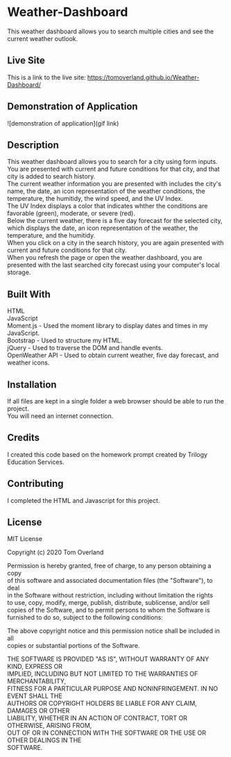 # Weather-Dashboard
This weather dashboard allows you to search multiple cities and see the current weather outlook.

## Live Site
This is a link to the live site: https://tomoverland.github.io/Weather-Dashboard/

## Demonstration of Application  
![demonstration of application](gif link)

## Description  
This weather dashboard allows you to search for a city using form inputs.  You are presented with current and future conditions for that city, and that city is added to search history.  
The current weather information you are presented with includes the city's name, the date, an icon representation of the weather conditions, the temperature, the humitidy, the wind speed, and the UV Index.  
The UV Index displays a color that indicates whther the conditions are favorable (green), moderate, or severe (red).  
Below the current weather, there is a five day forecast for the selected city, which displays the date, an icon representation of the weather, the temperature, and the humitidy.  
When you click on a city in the search history, you are again presented with current and future conditions for that city.  
When you refresh the page or open the weather dashboard, you are presented with the last searched city forecast using your computer's local storage.

## Built With
HTML   
JavaScript  
Moment.js - Used the moment library to display dates and times in my JavaScript.  
Bootstrap - Used to structure my HTML.  
jQuery - Used to traverse the DOM and handle events.  
OpenWeather API - Used to obtain current weather, five day forecast, and weather icons.

## Installation
If all files are kept in a single folder a web browser should be able to run the project.  
You will need an internet connection.  

## Credits
I created this code based on the homework prompt created by Trilogy Education Services.

## Contributing
I completed the HTML and Javascript for this project.

## License

MIT License

Copyright (c) 2020 Tom Overland

Permission is hereby granted, free of charge, to any person obtaining a copy  
of this software and associated documentation files (the "Software"), to deal  
in the Software without restriction, including without limitation the rights  
to use, copy, modify, merge, publish, distribute, sublicense, and/or sell  
copies of the Software, and to permit persons to whom the Software is  
furnished to do so, subject to the following conditions:

The above copyright notice and this permission notice shall be included in all  
copies or substantial portions of the Software.

THE SOFTWARE IS PROVIDED "AS IS", WITHOUT WARRANTY OF ANY KIND, EXPRESS OR  
IMPLIED, INCLUDING BUT NOT LIMITED TO THE WARRANTIES OF MERCHANTABILITY,  
FITNESS FOR A PARTICULAR PURPOSE AND NONINFRINGEMENT. IN NO EVENT SHALL THE  
AUTHORS OR COPYRIGHT HOLDERS BE LIABLE FOR ANY CLAIM, DAMAGES OR OTHER  
LIABILITY, WHETHER IN AN ACTION OF CONTRACT, TORT OR OTHERWISE, ARISING FROM,  
OUT OF OR IN CONNECTION WITH THE SOFTWARE OR THE USE OR OTHER DEALINGS IN THE  
SOFTWARE.
